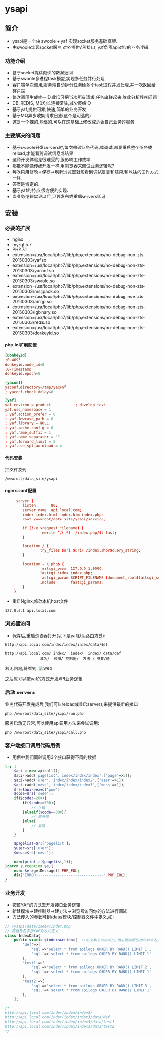 ysapi
======

## 简介
* ysapi是一个由 swoole + yaf 实现socket服务基础框架.
* 由swoole实现socket服务,对外提供API接口, yaf负责api对应的业务逻辑.

### 功能介绍
* 基于socket提供更快的数据返回
* 基于swoole多进程task模型,实现多任务并行处理
* 客户端单次调用,服务端自动拆分任务给多个task进程并发处理,并一次返回给客户端
* 每次调用生成唯一ID,此ID可把当次所有请求,任务串联起来,依此分析程序问题
* DB, REDIS, MQ均长连接常驻,减少网络IO
* 基于yaf,提供可靠,快速,简单的业务开发
* 基于MQ异步收集请求日志(这个是可选的)
* 这是一个裸的,基础的,可以在这基础上修改成适合自己业务的服务.

### 主要解决的问题
* 基于swoole开发servers时,每次修改业务代码,或调试,都要重启整个服务或reload,才能看到调试信息或结果
* 这种开发体验是很难受的,很影响工作效率.
* 那能不能像传统开发一样,用浏览器来调试业务逻辑呢?
* 每次只用修改->保存->刷新浏览器就能看到调试信息和结果,和以往的工作方式一样.
* 答案是肯定的.
* 基于yaf的特点,很方便的实现.
* 当业务逻辑实现以后,只要发布或重启servers即可.

## 安装
### 必要的扩展
* nginx
* mysql 5.7
* PHP 7.1
* extension=/usr/local/php7/lib/php/extensions/no-debug-non-zts-20160303/yaf.so
* extension=/usr/local/php7/lib/php/extensions/no-debug-non-zts-20160303/yaconf.so
* extension=/usr/local/php7/lib/php/extensions/no-debug-non-zts-20160303/swoole.so
* extension=/usr/local/php7/lib/php/extensions/no-debug-non-zts-20160303/msgpack.so
* extension=/usr/local/php7/lib/php/extensions/no-debug-non-zts-20160303/amqp.so
* extension=/usr/local/php7/lib/php/extensions/no-debug-non-zts-20160303/igbinary.so
* extension=/usr/local/php7/lib/php/extensions/no-debug-non-zts-20160303/redis.so
* extension=/usr/local/php7/lib/php/extensions/no-debug-non-zts-20160303/donkeyid.so

#### php.ini扩展配置
```conf
[DonkeyId]
;0-4095
donkeyid.node_id=0
;0-Timestamp
donkeyid.epoch=0

[yaconf]
yaconf.directory=/tmp/yaconf
; yaconf.check_delay=0

[yaf]
yaf.environ = product           ; develop test
yaf.use_namespace = 1
; yaf.action_prefer = 0
; yaf.lowcase_path = 0
; yaf.library = NULL
; yaf.cache_config = 0
; yaf.name_suffix = 1
; yaf.name_separator = ""
; yaf.forward_limit = 5
; yaf.use_spl_autoload = 0
```

#### 代码安装
把文件放到
```shell
/wwwroot/data_site/ysapi
```

#### nginx.conf配置
```conf
     server {
        listen       80;
        server_name  api.local.com;
        index index.html index.htm index.php;
        root /wwwroot/data_site/ysapi/service;

        if (!-e $request_filename) {
                rewrite ^/(.*)  /index.php/$1 last;
        }

        location / {
                try_files $uri $uri/ /index.php?$query_string;
        }

        location ~ \.php$ {
                fastcgi_pass  127.0.0.1:9000;
                fastcgi_index index.php;
                fastcgi_param SCRIPT_FILENAME $document_root$fastcgi_script_name;
                include       fastcgi_params;
        }
    }
```

* 重启Nginx,修改本机host文件
```shell
127.0.0.1 api.local.com
```

### 浏览器访问
* 保存后,重启浏览器打开(以下是yaf默认路由方式):
```
http://api.local.com/index/index/index/data/def

http://api.local.com/ index/  index/  index/ data/def
                域名/  模块/ 控制器/  方法 / 参数/值
```
若无问题,将看到:
![web](https://github.com/km3945/ysapi/blob/master/doc/web1.png)

之后就可以按yaf的方式开发API业务逻辑


### 启动 servers
业务代码开发完成后,我们可以reload或重启servers,来提供最新的接口
```shell
php /wwwroot/data_site/ysapi/run.php
```
服务启动无异常,可以使用api调用方法来尝试调用:
```shell
php /wwwroot/data_site/ysapi/call.php
```

### 客户端接口调用代码用例
* 用例中我们同时调用3个接口获得不同的数据
```php
try {
    $api = new apicall();
    $api->add('pagelist','index/index/index',['page'=>1]);
    $api->add('user','index/index/index2',['user'=>1]);
    $api->add('mess','index/index/index3',['mess'=>1]);
    $rs=$api->exec('www');
    $code=$rs['code'];
    if($code!=200){
        if($code==500){
            // 全错
        }elseif($code==300){
            // 部份错
        }else{
            // 异常
        }
    }

    $pagelist=$rs['pagelist'];
    $user=$rs['user'];
    $mess=$rs['mess'];

    echo(print_r($pagelist,1));
}catch (Exception $e){
	echo $e->getMessage().PHP_EOL;
	die('ERROR-------------------------------'.PHP_EOL);
}
```

### 业务开发
* 按照YAF的方式去开发接口业务逻辑
* 新建模块->建控制器->建方法->浏览器访问你的方法进行调试
* 方法传入的参数可到/data/模块/控制器文件中定义,如:
```php
// /ysapi/data/Index/Index.php
// 路径及名字按YAF的方式定义
class IndexData{
	public static $index3Action=[  //名字和方法名对应,键名是你要引用的节点名,默认def
		'def'=>[
			'sql'=>'select * from apilogs ORDER BY RAND() LIMIT 1',
			'sql1'=>'select * from apilogs ORDER BY RAND() LIMIT 1'
		],
		'test1'=>[
			'sql'=>'select * from apilogs ORDER BY RAND() LIMIT 2',
			'sql1'=>'select * from apilogs ORDER BY RAND() LIMIT 1'
		],
		'test2'=>[
			'sql'=>'select * from apilogs ORDER BY RAND() LIMIT 3',
			'sql1'=>'select * from apilogs ORDER BY RAND() LIMIT 1'
		],
	];

/*
http://api.local.com/index/index/index3/
http://api.local.com/index/index/index3/data/def
http://api.local.com/index/index/index3/data/test1
http://api.local.com/index/index/index3/data/test2
*/
```